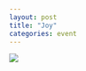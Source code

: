 ```yaml
---
layout: post
title: "Joy"
categories: event
---
```

![](https://pics.livejournal.com/quillcraft/pic/00097x43)
